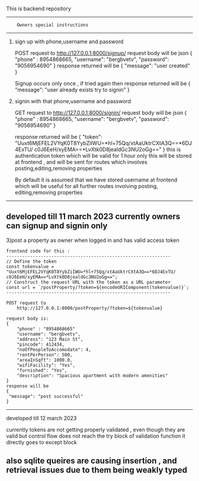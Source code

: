 This is backend repository
____________________________________________

        Owners special instructions 
____________________________________________

1) sign up with phone,username and password

    POST request to
            http://127.0.0.1:8000/signup/
    request body will be json
     {   
          "phone" : 8954868665,
          "username": "bergbvetv",
          "password": "9056954690"
    }
    response returned will be 
    {
        "message": "user created"
    }

    Signup occurs only once , if tried again then 
    response returned will be
    {
        "message": "user already exists try to signin"
    }

2) signin with that phone,username and password

    GET request to
            http://127.0.0.1:8000/signin/
    request body will be json
        {   
          "phone" : 8954868665,
          "username": "bergbvetv",
          "password": "9056954690"
        }
    
    response returned will be
    {
         "token": "Uuxt6MjEFEL2VYqK0T8YybZiIWU=*hl+75Qq/xtAaUktrCXtA3Q==*6DJ4ExTU/  c0J6EeH/xyEMA==*LvXtk0D8jealdGc3NU2oGg=="
    }
    this is authentication token which will be valid for 1 hour only
    this will be stored at frontend , and will be sent for routes
    which involves posting,editing,removing properties

    By default it is assumed that we have stored username at frontend
    which will be useful for all further routes involving posting,
    editing,removing properties



------------------------------------------------------------------
developed till 11 march 2023
currently owners can signup and signin only 
------------------------------------------------------------------




3)post a property as owner when logged in and has valid access token

    frontend code for this :
    --------------------------------------------------------------
    // Define the token
    const tokenvalue = "Uuxt6MjEFEL2VYqK0T8YybZiIWU=*hl+75Qq/xtAaUktrCXtA3Q==*6DJ4ExTU/  c0J6EeH/xyEMA==*LvXtk0D8jealdGc3NU2oGg==";
    // Construct the request URL with the token as a URL parameter
    const url = `/postProperty/?token=${encodeURIComponent(tokenvalue)}`;
    --------------------------------------------------------------

    POST request to
        http://127.0.0.1:8000/postProperty/?token=${tokenvalue}

    request body is:
    {   
        "phone" : "8954868665"
        "username": "bergbvetv",
        "address": "123 Main St",
        "pincode": 412434,
        "noOfPeopleToAccomodate": 4,
        "rentPerPerson": 500,
        "areaInSqft": 1000.0,
        "wifiFacility": "Yes",
        "furnished": "Yes",
        "description": "Spacious apartment with modern amenities"
    }
    response will be
    {
     "message": "post successful"
    }


-----------------------------------------------------------------------
developed till 12 march 2023

currently tokens are not getting properly validated , even though
they are valid but control flow does not reach the try block of validation function
it directly goes to except block

also sqlite queires are causing insertion , and retrieval issues due
to them being weakly typed
-----------------------------------------------------------------------
